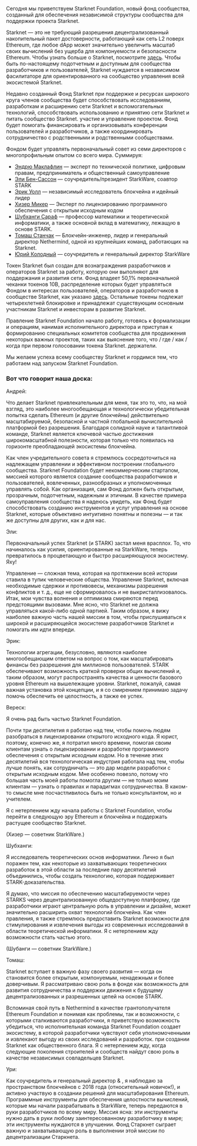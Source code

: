 Сегодня мы приветствуем Starknet Foundation, новый фонд сообщества, созданный для обеспечения независимой структуры сообщества для поддержки проекта Starknet.

Starknet — это не требующий разрешения децентрализованный накопительный пакет достоверности, работающий как сеть L2 поверх Ethereum, где любое dApp может значительно увеличить масштаб своих вычислений без ущерба для компонуемости и безопасности Ethereum. Чтобы узнать больше о Starknet, посмотрите [здесь](https://starknet.io/). Чтобы быть по-настоящему подотчетным и доступным для сообщества разработчиков и пользователей, Starknet нуждается в независимом фасилитаторе для ориентированного на сообщество управления всей экосистемой Starknet.

Недавно созданный Фонд Starknet при поддержке и ресурсах широкого круга членов сообщества будет способствовать исследованиям, разработкам и расширению сети Starknet и вспомогательных технологий, способствовать использованию и принятию сети Starknet и питать сообщество Starknet. участие и управление проектом. Фонд будет помогать финансировать и организовывать конференции пользователей и разработчиков, а также координировать сотрудничество с родственными и родственными сообществами.

Фондом будет управлять первоначальный совет из семи директоров с многопрофильным опытом со всего мира. Суммируя:

* [Эндрю Маклафлин](https://andrew.mclaughl.in/about-me) — эксперт по технической политике, цифровым правам, предприниматель и общественный самоуправление
* [Эли Бен-Сассон](https://starkware.co/media-kit/?founder=Eli#founders) — соучредитель/президент StarkWare, соавтор STARK
* [Эрик Уолл](https://en.wikipedia.org/wiki/Eric_Wall_(researcher)) — независимый исследователь блокчейна и идейный лидер
* [Хизер Микер](http://www.heathermeeker.com/) — Эксперт по лицензированию программного обеспечения с открытым исходным кодом
* [Шубханги Сараф](https://www.math.toronto.edu/ssaraf/) — профессор математики и теоретической информатики, а также основной вклад в математику, лежащую в основе STARK.
* [Томаш Станчак](https://www.linkedin.com/in/tomaszkajetanstanczak/?originalSubdomain=uk) — Блокчейн-инженер, лидер и генеральный директор Nethermind, одной из крупнейших команд, работающих на Starknet.
* [Юрий Колодный](https://starkware.co/media-kit/?founder=Uri#founders) — соучредитель и генеральный директор StarkWare

Токен Starknet был создан для вознаграждения разработчиков и операторов Starknet за работу, которую они выполняют для поддержания и развития сети. Фонд владеет 50,1% первоначальной чеканки токенов 10B, распределение которых будет управляться Фондом в интересах пользователей, операторов и разработчиков в сообществе Starknet, как указано [здесь](https://medium.com/starkware/part-3-starknet-token-design-5cc17af066c6). Остальные токены подлежат четырехлетней блокировке и принадлежат существующим основным участникам Starknet и инвесторам в развитие Starknet.

Правление Starknet Foundation начало работу, готовясь к формализации и операциям, нанимая исполнительного директора и приступая к формированию специальных комитетов сообщества для продвижения некоторых важных проектов, таких как выяснение того, что / где / как / когда при первом голосовании токена Starknet. держатели.

Мы желаем успеха всему сообществу Starknet и гордимся тем, что работаем над запуском Starknet Foundation.

### Вот что говорит наша доска:

Андрей:

Что делает Starknet привлекательным для меня, так это то, что, на мой взгляд, это наиболее многообещающая и технологически убедительная попытка сделать Ethereum (и другие блокчейны) действительно масштабируемой, безопасной и частной глобальной вычислительной платформой без разрешения. Благодаря солидной науке и талантливой команде, Starknet является ключевой частью достижения широкомасштабной полезности, которая только что появилась на горизонте преобладающей экосистемы блокчейна.

Как член учредительного совета я стремлюсь сосредоточиться на надлежащем управлении и эффективном построении глобального сообщества. Starknet Foundation будет некоммерческим стартапом, миссией которого является создание сообщества разработчиков и пользователей, вовлеченных, разнообразных и уполномоченных управлять собой. Как организация, сам Фонд должен быть открытым, прозрачным, подотчетным, надежным и этичным. В качестве примера самоуправления сообщества я надеюсь увидеть, как Фонд будет способствовать созданию инструментов и услуг управления на основе Starknet, которые объективно интуитивно понятны и полезны — и так же доступны для других, как и для нас.

Эли:

Первоначальный успех Starknet (и STARK) застал меня врасплох. То, что начиналось как усилия, ориентированные на StarkWare, теперь превратилось в процветающую и быстро расширяющуюся экосистему. Яху!

Управление — сложная тема, которая на протяжении всей истории ставила в тупик человеческие общества. Управление Starknet, включая необходимые сдержки и противовесы, механизмы разрешения конфликтов и т. д., еще не сформировалось и не выкристаллизовалось. Итак, мои чувства волнения и оптимизма смиряются перед предстоящими вызовами. Мне ясно, что Starknet не должна управляться какой-либо одной партией. Таким образом, я вижу наиболее важную часть нашей миссии в том, чтобы прислушиваться к широкой и расширяющейся экосистеме разработчиков Starknet и помогать им идти впереди.

Эрик:

Технологии агрегации, безусловно, являются наиболее многообещающим ответом на вопрос о том, как масштабировать финансы без разрешения для миллионов пользователей. STARK обеспечивают возможность краткой проверки общих вычислений и, таким образом, могут распространять качества и ценности базового уровня Ethereum на вышележащие уровни. Starknet, пожалуй, самая важная установка этой концепции, и я со смирением принимаю задачу помочь обеспечить ее целостность, а также ее успех.

Вереск:

Я очень рад быть частью Starknet Foundation.

Почти три десятилетия я работаю над тем, чтобы помочь людям разобраться в лицензировании открытого исходного кода. Я юрист, поэтому, конечно же, я потратил много времени, помогая своим клиентам узнать о лицензировании и разработке программного обеспечения с открытым исходным кодом. Но в течение этих десятилетий вся технологическая индустрия работала над тем, чтобы лучше понять, как сотрудничать — это дар модели разработки с открытым исходным кодом. Мне особенно повезло, потому что большая часть моей работы помогла другим — не только моим клиентам — узнать о правилах и парадигмах сотрудничества. В каком-то смысле мне посчастливилось быть не только консультантом, но и учителем.

Я с нетерпением жду начала работы с Starknet Foundation, чтобы перейти в следующую эру Ethereum и блокчейна и поддержать растущее сообщество Starknet.

(Хизер — советник StarkWare.)

Шубханги:

Я исследователь теоретических основ информатики. Лично я был поражен тем, как некоторые из захватывающих теоретических разработок в этой области за последние пару десятилетий объединились, чтобы создать технологию, которая поддерживает STARK-доказательства.

Я думаю, что миссия по обеспечению масштабируемости через STARKS через децентрализованную общедоступную платформу, где разработчики играют центральную роль в управлении и дизайне, может значительно расширить охват технологий блокчейна. Как член правления, я также стремлюсь предоставить Starknet возможности для стимулирования и извлечения выгоды из современных исследований в области теоретической информатики. Я с нетерпением жду возможности стать частью этого.

(Шубанги — советник StarkWare.)

Томаш:

Starknet вступает в важную фазу своего развития — когда он становится более открытым, компонуемым, ненадежным и более доверчивым. Я рассматриваю свою роль в фонде как возможность для развития сотрудничества и поддержки движения к будущему децентрализованных и разрешенных цепей на основе STARK.

Вспоминая свой путь в Nethermind в качестве грантополучателя Ethereum Foundation и понимая как проблемы, так и возможности, с которыми сталкиваются разработчики, я приветствую возможность убедиться, что исполнительная команда Starknet Foundation создает экосистему, в которой разработчики чувствуют себя уполномоченными и извлекают выгоду из своих исследований и разработок. при создании Starknet как общественного блага. Я с нетерпением жду, когда следующие поколения строителей и сообществ найдут свою роль в качестве независимых совладельцев Starknet.

Ури:

Как соучредитель и генеральный директор & , я наблюдаю за пространством блокчейнов с 2018 года (относительный новичок!), и активно участвую в создании решений для масштабирования Ethereum. Программные инструменты для обеспечения целостности вычислений, которые мы начали разрабатывать в StarkWare, теперь передаются в руки разработчиков по всему миру. Миссия ясна: эти инструменты нужно дать в руки любому заинтересованному разработчику в мире; эти инструменты нуждаются в улучшении. Фонд Старкнет сыграет важную и захватывающую роль в выполнении этой миссии по децентрализации Старкнета.